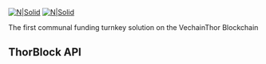 [![N|Solid](https://safehaven.io/files/tb-logo.png)](https://thorblock.io/)        [![N|Solid](https://safehaven.io/img/logo_color.png)](https://safehaven.io/)

The first communal funding turnkey solution on the VechainThor Blockchain
##

## ThorBlock API
